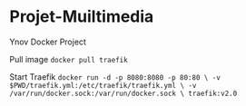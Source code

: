 # Projet-Muiltimedia
Ynov Docker Project

Pull image
`docker pull traefik`

Start Traefik
`docker run -d -p 8080:8080 -p 80:80 \
-v $PWD/traefik.yml:/etc/traefik/traefik.yml \
-v /var/run/docker.sock:/var/run/docker.sock \
traefik:v2.0`

